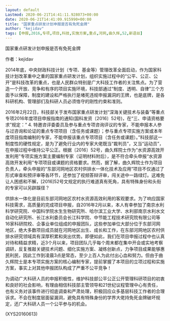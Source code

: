 ```yaml
---
layout: default
Lastmod: 2020-06-21T14:41:11.928073+00:00
date: 2020-06-21T14:41:09.915990+00:00
title: "国家重点研发计划申报是否有免死金牌"
author: "kejidav"
tags: [申报,2016,专项,项目,科技,实施方案,重点,河网,曲久辉,52,新语丝]
---
```


国家重点研发计划申报是否有免死金牌

作者：kejidav

2014年底，中央财政科技计划（专项、基金等）管理改革全面启动，作为国家科技计划改革重中之重的国家重点研发计划，组织实施过程中的“公平、公正、公开”是科技改革的重点，也是人民群众特别是广大科技工作者的关注焦点。为了营造一个开放、竞争和有序的项目实施环境，科技部通过“制度、透明、自律”三个方面予以保障，制度的建设和严格执行是堵死违规申报漏洞的王牌，也是底牌，是各科研机构、管理部们及科研人员必须恪守的刚性约束和准则。

2016年2月22日，科技部关于发布国家重点研发计划“深海关键技术与装备”等重点专项2016年度项目申报指南的通知(国科发资〔2016〕52号)，在“三、申请资格要求”规定：“ 4. 特邀咨评委委员及参与重点专项咨询评议的专家，不能申报本人参与过咨询和论证的重点专项项目（含任务或课题）；参与重点专项实施方案或本年度项目指南编制的专家，不能申报该重点专项项目（含任务或课题）。”科技部这一制度性的硬性规定，是为了避免行业内的专家大佬既当“裁判员”，又当“运动员”，在申报过程中维持公平公正。根据〔2016〕52号，曲久辉院士作为“水资源高效开发利用”专项实施方案主要编制专家（证明材料附后），是不符合牵头申报“水资源高效开发利用”专项项目或课题的资格要求。然而，据了解，曲久辉院士作为项目负责人，牵头申报的“东部河网地区农村供排水一体化技术及应用”项目不仅通过了形式审查和预评审等各环节，还参加了视频答辩评审，闯关途中一路绿灯。这难免让人困惑和不解，[2016]52号文规定的执行难道真有死角，具有特殊身份和头衔的专家可以另辟蹊径？

供排水一体化是目前东部河网地区农村水资源高效利用的客观要求。为了响应国家科技需求，高质量的完成项目申报，自2016年2月以来，本人有幸参加了南京水利科学研究院、中国科学院水生生物研究所、哈尔滨工业大学、水利部南京水利水文自动化研究所、长江水利委员会长江科学院、中节能工程技术研究院有限公司等16家科研院校、企事业单位组成的申报团队，这些参加单位大部分位于东部河网地区，绝大多数项目成员就在河网地区出生、成长和工作，在东部河网地区农村供排水研究领域具有深厚积累和突出优势。即便如此，我们在项目申报过程中也认真对待和精益求精，近3个月以来，项目团队几乎每个周末都在集中开会或实地考察调研，反复推敲关键技术问题、细化实施方案、凝练创新点，力争项目成果能够惠民利民，因此工作到凌晨3点是常态，至少上百人为此付出心血和努力。但由于曲久辉院士是本专项实施方案的核心编制专家，提前掌握了本项目的立项过程和实施方案，事实上对其他申报团队构成了严重不公平竞争！

为调动广大科研人员的申报积极性，维护科技部公平公正公开管理科研项目的初衷和良好的社会影响，有理由相信科技部主管领导和21世纪议程管理中心有责任，也有义务对该事件进行彻底调查和严肃处理，积极回应众多基层科技工作者的合理诉求。不会在制度层面留漏洞，避免具有特殊身份的学界大佬持免死金牌破坏规定，还广大科研人员一个公平参与的机会。

(XYS20160613)

